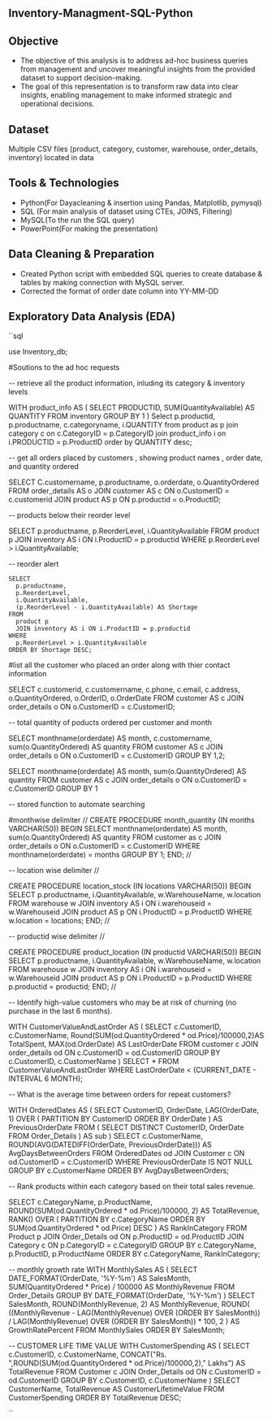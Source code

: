 ## Inventory-Managment-SQL-Python

## Objective
- The objective of this analysis is to address ad-hoc business queries from management and uncover meaningful insights from the provided dataset to support decision-making.
- The goal of this representation is to transform raw data into clear insights, enabling management to make informed strategic and operational decisions.

## Dataset
Multiple CSV files (product, category, customer, warehouse, order_details, inventory) located in data

## Tools & Technologies
- Python(For Dayacleaning & insertion using Pandas, Matplotlib, pymysql)
- SQL (For main analysis of dataset using CTEs, JOINS, Filtering)
- MySQL(To the run the SQL query)
- PowerPoint(For making the presentation)

## Data Cleaning & Preparation
- Created Python script with embedded SQL queries to create database & tables by making connection with MySQL server.
- Corrected the format of order date column into  YY-MM-DD 

## Exploratory Data Analysis (EDA)

``sql

use Inventory_db;

#Soutions to the ad hoc requests

-- retrieve all the product information, inluding its category & inventory levels

WITH product_info AS (
    SELECT 
        PRODUCTID, 
        SUM(QuantityAvailable) AS QUANTITY 
    FROM 
        inventory
    GROUP BY 
        1
)
Select 
    p.productid,
    p.productname,
    c.categoryname, 
    i.QUANTITY
from 
    product as p
join 
    category c on c.CategoryID = p.CategoryID
join 
    product_info i on i.PRODUCTID = p.ProductID
order by QUANTITY desc;    


-- get all orders placed by customers , showing product names , order date, and quantity ordered

SELECT
  C.customername,
  p.productname,
  o.orderdate,
  o.QuantityOrdered
FROM
  order_details AS o
  JOIN customer AS c ON o.CustomerID = c.customerid
  JOIN product AS p ON p.productid = o.ProductID;

-- products below their reorder level 

SELECT
  p.productname,
  p.ReorderLevel,
  i.QuantityAvailable
FROM
  product p
  JOIN inventory AS i ON i.ProductID = p.productid
WHERE
  p.ReorderLevel > i.QuantityAvailable;


-- reorder alert 

    SELECT
      p.productname,
      p.ReorderLevel,
      i.QuantityAvailable,
      (p.ReorderLevel - i.QuantityAvailable) AS Shortage
    FROM
      product p
      JOIN inventory AS i ON i.ProductID = p.productid
    WHERE
      p.ReorderLevel > i.QuantityAvailable
    ORDER BY Shortage DESC;

#list all the customer who placed an order along with thier contact information

SELECT
  c.customerid,
  c.customername,
  c.phone,
  c.email,
  c.address,
  o.QuantityOrdered,
  o.OrderID,
  o.OrderDate
FROM
  customer AS c
  JOIN order_details o ON o.CustomerID = c.CustomerID;

-- total quantity of poducts ordered per customer and month 

 SELECT
  monthname(orderdate) AS month,
  c.customername,
  sum(o.QuantityOrdered) AS quantity
FROM  customer AS c
JOIN order_details o ON o.CustomerID = c.CustomerID
GROUP BY 1,2;

 SELECT
  monthname(orderdate) AS month,
  sum(o.QuantityOrdered) AS quantity
FROM  customer AS c
JOIN order_details o ON o.CustomerID = c.CustomerID
GROUP BY 1
 
 -- stored function to automate searching 
 
#monthwise
 delimiter //
CREATE PROCEDURE month_quantity (IN months VARCHAR(50))
BEGIN
  SELECT
    monthname(orderdate) AS month,
    sum(o.QuantityOrdered) AS quantity
    FROM customer as c
  JOIN order_details o ON o.CustomerID = c.CustomerID
  WHERE
    monthname(orderdate) = months
  GROUP BY
    1;
END;
//

-- location wise 
delimiter //

CREATE PROCEDURE location_stock (IN locations VARCHAR(50))
BEGIN
  SELECT
    p.productname,
    i.QuantityAvailable,
    w.WarehouseName,
    w.location
  FROM warehouse w
    JOIN inventory AS i ON i.warehouseid = w.Warehouseid
    JOIN product AS p ON i.ProductID = p.ProductID
  WHERE w.location = locations;
END;
//

-- productid wise 
delimiter //

CREATE PROCEDURE product_location (IN productid VARCHAR(50))
BEGIN
  SELECT
    p.productname,
    i.QuantityAvailable,
    w.WarehouseName,
    w.location
  FROM warehouse w
    JOIN inventory AS i ON i.warehouseid = w.Warehouseid
    JOIN product AS p ON i.ProductID = p.ProductID
  WHERE p.productid = productid;
END;
//
 
 -- Identify high-value customers who may be at risk of churning (no purchase in the last 6 months).

WITH CustomerValueAndLastOrder AS (
  SELECT
    c.CustomerID,
    c.CustomerName,
    Round(SUM(od.QuantityOrdered * od.Price)/100000,2)AS TotalSpent,
    MAX(od.OrderDate) AS LastOrderDate
  FROM customer c
    JOIN order_details od ON c.CustomerID = od.CustomerID
  GROUP BY
    c.CustomerID,
    c.CustomerName
)
SELECT *
FROM CustomerValueAndLastOrder
WHERE LastOrderDate < (CURRENT_DATE - INTERVAL 6 MONTH);

 
 -- What is the average time between orders for repeat customers?
 
 WITH OrderedDates AS (
  SELECT
    CustomerID,
    OrderDate,
    LAG(OrderDate, 1) OVER (
      PARTITION BY CustomerID
      ORDER BY OrderDate
    ) AS PreviousOrderDate
  FROM (
      SELECT DISTINCT CustomerID, OrderDate
      FROM Order_Details
  ) AS sub
)
SELECT
  c.CustomerName,
  ROUND(AVG(DATEDIFF(OrderDate, PreviousOrderDate))) AS AvgDaysBetweenOrders
FROM OrderedDates od
JOIN Customer c ON od.CustomerID = c.CustomerID
WHERE PreviousOrderDate IS NOT NULL
GROUP BY c.CustomerName
ORDER BY AvgDaysBetweenOrders;

-- Rank products within each category based on their total sales revenue.

SELECT 
    c.CategoryName,
    p.ProductName,
   ROUND(SUM(od.QuantityOrdered * od.Price)/100000, 2) AS TotalRevenue,
    RANK() OVER (
        PARTITION BY c.CategoryName 
        ORDER BY SUM(od.QuantityOrdered * od.Price) DESC
    ) AS RankInCategory
FROM Product p
JOIN Order_Details od 
    ON p.ProductID = od.ProductID
JOIN Category c 
    ON p.CategoryID = c.CategoryID
GROUP BY 
    c.CategoryName, 
    p.ProductID, 
    p.ProductName
ORDER BY 
    c.CategoryName, 
    RankInCategory;

-- monthly growth rate 
WITH MonthlySales AS (
  SELECT
    DATE_FORMAT(OrderDate, '%Y-%m') AS SalesMonth,
    SUM(QuantityOrdered * Price) / 100000 AS MonthlyRevenue
  FROM Order_Details
  GROUP BY DATE_FORMAT(OrderDate, '%Y-%m')
)
SELECT
  SalesMonth,
   ROUND(MonthlyRevenue, 2) AS MonthlyRevenue,
  ROUND(
    ((MonthlyRevenue - LAG(MonthlyRevenue) OVER (ORDER BY SalesMonth)) 
     / LAG(MonthlyRevenue) OVER (ORDER BY SalesMonth)) * 100, 2
  ) AS GrowthRatePercent
FROM MonthlySales
ORDER BY SalesMonth;

-- CUSTOMER LIFE TIME VALUE 
WITH CustomerSpending AS (
  SELECT
    c.CustomerID,
    c.CustomerName,
    CONCAT("Rs. ",ROUND(SUM(od.QuantityOrdered * od.Price)/100000,2)," Lakhs") AS TotalRevenue
  FROM
    Customer c
    JOIN Order_Details od ON c.CustomerID = od.CustomerID
  GROUP BY
    c.CustomerID,
    c.CustomerName
)
SELECT
  CustomerName,
  TotalRevenue AS CustomerLifetimeValue
FROM CustomerSpending
ORDER BY TotalRevenue DESC;

``
